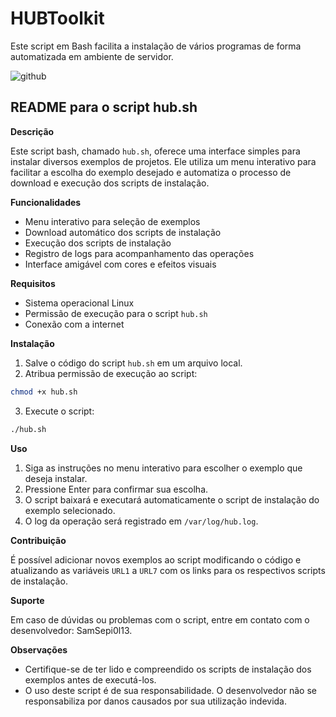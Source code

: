 # HUBToolkit

Este script em Bash facilita a instalação de vários programas de forma automatizada em ambiente de servidor.


![github](https://github.com/SamSepi0l13/HUBToolkit/assets/134660568/dbc4c082-1b12-40cb-86fb-c5aa03d80d7f)

## README para o script hub.sh

**Descrição**

Este script bash, chamado `hub.sh`, oferece uma interface simples para instalar diversos exemplos de projetos. Ele utiliza um menu interativo para facilitar a escolha do exemplo desejado e automatiza o processo de download e execução dos scripts de instalação.

**Funcionalidades**

* Menu interativo para seleção de exemplos
* Download automático dos scripts de instalação
* Execução dos scripts de instalação
* Registro de logs para acompanhamento das operações
* Interface amigável com cores e efeitos visuais

**Requisitos**

* Sistema operacional Linux
* Permissão de execução para o script `hub.sh`
* Conexão com a internet

**Instalação**

1. Salve o código do script `hub.sh` em um arquivo local.
2. Atribua permissão de execução ao script:

```bash
chmod +x hub.sh
```

3. Execute o script:

```bash
./hub.sh
```

**Uso**

1. Siga as instruções no menu interativo para escolher o exemplo que deseja instalar.
2. Pressione Enter para confirmar sua escolha.
3. O script baixará e executará automaticamente o script de instalação do exemplo selecionado.
4. O log da operação será registrado em `/var/log/hub.log`.

**Contribuição**

É possível adicionar novos exemplos ao script modificando o código e atualizando as variáveis ​​`URL1` a `URL7` com os links para os respectivos scripts de instalação.

**Suporte**

Em caso de dúvidas ou problemas com o script, entre em contato com o desenvolvedor: SamSepi0l13.

**Observações**

* Certifique-se de ter lido e compreendido os scripts de instalação dos exemplos antes de executá-los.
* O uso deste script é de sua responsabilidade. O desenvolvedor não se responsabiliza por danos causados ​​por sua utilização indevida.
